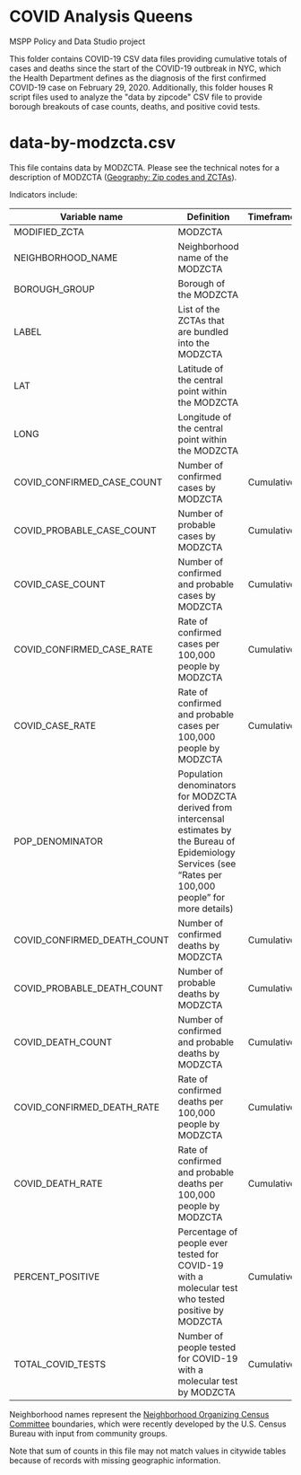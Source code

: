 # COVID Analysis Queens
MSPP Policy and Data Studio project

This folder contains COVID-19 CSV data files providing cumulative totals of cases and deaths since the start of the COVID-19 outbreak in NYC, which the Health Department defines as the diagnosis of the first confirmed COVID-19 case on February 29, 2020. Additionally, this folder houses R script files used to analyze the "data by zipcode" CSV file to provide borough breakouts of case counts, deaths, and positive covid tests. 

# data-by-modzcta.csv   

This file contains data by MODZCTA. Please see the technical notes for a description of MODZCTA ([Geography: Zip codes and ZCTAs](https://github.com/nychealth/coronavirus-data#geography-zip-codes-and-zctas)).

Indicators include: 

| Variable name | Definition | Timeframe | 
|-------------------|------------------------------------------------------------------------------------------------------------------------------------------------------------------------|------------:| 
| MODIFIED_ZCTA | MODZCTA | |          
| NEIGHBORHOOD_NAME | Neighborhood name of the MODZCTA | |   
| BOROUGH_GROUP | Borough of the MODZCTA | | 
| LABEL | List of the ZCTAs that are bundled into the MODZCTA | |   
| LAT | Latitude of the central point within the MODZCTA | | 
| LONG | Longitude of the central point within the MODZCTA | |  
| COVID_CONFIRMED_CASE_COUNT | Number of confirmed cases by MODZCTA | Cumulative | 
| COVID_PROBABLE_CASE_COUNT | Number of probable cases by MODZCTA | Cumulative | 
| COVID_CASE_COUNT | Number of confirmed and probable cases by MODZCTA | Cumulative | 
| COVID_CONFIRMED_CASE_RATE | Rate of confirmed cases per 100,000 people by MODZCTA | Cumulative | 
| COVID_CASE_RATE | Rate of confirmed and probable cases per 100,000 people by MODZCTA | Cumulative | 
| POP_DENOMINATOR | Population denominators for MODZCTA derived from intercensal estimates by the Bureau of Epidemiology Services (see “Rates per 100,000 people” for more details) | | 
| COVID_CONFIRMED_DEATH_COUNT | Number of confirmed deaths by MODZCTA | Cumulative | 
| COVID_PROBABLE_DEATH_COUNT | Number of probable deaths by MODZCTA | Cumulative | 
| COVID_DEATH_COUNT | Number of confirmed and probable deaths by MODZCTA | Cumulative | 
| COVID_CONFIRMED_DEATH_RATE | Rate of confirmed deaths per 100,000 people by MODZCTA | Cumulative | 
| COVID_DEATH_RATE | Rate of confirmed and probable deaths per 100,000 people by MODZCTA | Cumulative | 
| PERCENT_POSITIVE | Percentage of people ever tested for COVID-19 with a molecular test who tested positive by MODZCTA | Cumulative | 
| TOTAL_COVID_TESTS | Number of people tested for COVID-19 with a molecular test by MODZCTA | Cumulative | 

Neighborhood names represent the [Neighborhood Organizing Census Committee](https://www1.nyc.gov/site/census/index.page) boundaries, which were recently developed by the U.S. Census Bureau with input from community groups.  

Note that sum of counts in this file may not match values in citywide tables because of records with missing geographic information.